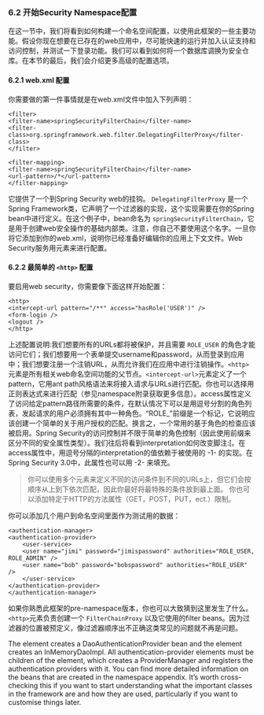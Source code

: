 ### 6.2 开始Security Namespace配置

在这一节中，我们将看到如何构建一个命名空间配置，以使用此框架的一些主要功能。假设你现在想要在已存在的web应用中，尽可能快速的运行并加入认证支持和访问控制，并测试一下登录功能。我们可以看到如何将一个数据库调换为安全仓库。在本节的最后，我们会介绍更多高级的配置选项。

#### 6.2.1 web.xml 配置

你需要做的第一件事情就是在web.xml文件中加入下列声明：

	<filter>
	<filter-name>springSecurityFilterChain</filter-name>
	<filter-class>org.springframework.web.filter.DelegatingFilterProxy</filter-class>
	</filter>
	
	<filter-mapping>
	<filter-name>springSecurityFilterChain</filter-name>
	<url-pattern>/*</url-pattern>
	</filter-mapping>

它提供了一个到Spring Security web的挂钩。 `DelegatingFilterProxy` 是一个Spring Framework类，它声明了一个过滤器的实现，这个实现需要在你的Spring bean中进行定义。在这个例子中，bean命名为 `springSecurityFilterChain`，它是用于创建web安全操作的基础内部类。注意，你自己不要使用这个名字。一旦你将它添加到你的web.xml，说明你已经准备好编辑你的应用上下文文件。Web Security服务用<http>元素来进行配置。

#### 6.2.2 最简单的 `<http>` 配置

要启用web security，你需要像下面这样开始配置：

	<http>
	<intercept-url pattern="/**" access="hasRole('USER')" />
	<form-login />
	<logout />
	</http>

上述配置说明:我们想要所有的URLs都将被保护，并且需要 `ROLE_USER` 的角色才能访问它们；我们想要用一个表单提交username和password，从而登录到应用中；我们想要注册一个注销URL，从而允许我们在应用中进行注销操作。`<http>`元素是所有相关web命名空间功能的父节点。`<intercept-url>`元素定义了一个pattern，它用ant path风格语法来将接入请求与URLs进行匹配。你也可以选择用正则表达式来进行匹配（参见namespace附录获取更多信息）。access属性定义了访问给定pattern路径所需要的条件，在默认情况下可以是用逗号分割的角色列表，发起请求的用户必须拥有其中一种角色。“ROLE_”前缀是一个标记，它说明应该创建一个简单的关于用户授权的匹配。换言之，一个常用的基于角色的检查应该被启用。Spring Security的访问控制并不限于简单的角色控制（因此使用前缀来区分不同的安全属性类型）。我们往后将看到interpretation如何改变脚注:[。在access属性中，用逗号分隔的interpretation的值依赖于被使用的 -1- 的实现。在Spring Security 3.0中，此属性也可以用 -2- 来填充。

> 你可以使用多个<intercept-url>元素来定义不同的访问条件到不同的URLs上，但它们会按顺序从上到下依次匹配，因此你最好将最特殊的条件放到最上面。 你也可以添加特定于HTTP的方法属性（GET，POST，PUT，ect.）限制。

你可以添加几个用户到命名空间里面作为测试用的数据：

	<authentication-manager>
	<authentication-provider>
		<user-service>
		<user name="jimi" password="jimispassword" authorities="ROLE_USER, ROLE_ADMIN" />
		<user name="bob" password="bobspassword" authorities="ROLE_USER" />
		</user-service>
	</authentication-provider>
	</authentication-manager>

如果你熟悉此框架的pre-namespace版本，你也可以大致猜到这里发生了什么。`<http>`元素负责创建一个 `FilterChainProxy` 以及它使用的filter beans。因为过滤器的位置被预定义，像过滤器顺序出不正确这类常见的问题就不再是问题。



The <authentication-provider> element creates a DaoAuthenticationProvider bean and the <user-service> element creates an InMemoryDaoImpl. All authentication-provider elements must be children of the <authentication-manager> element, which creates a ProviderManager and registers the authentication providers with it. You can find more detailed information on the beans that are created in the namespace appendix. It’s worth cross-checking this if you want to start understanding what the important classes in the framework are and how they are used, particularly if you want to customise things later.